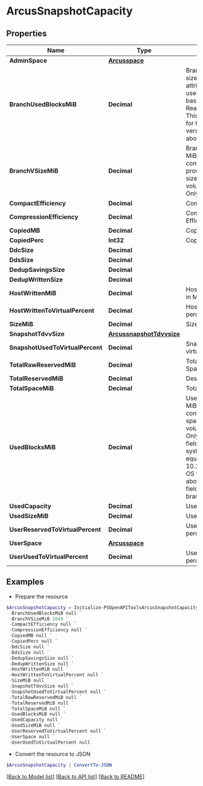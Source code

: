 # ArcusSnapshotCapacity
## Properties

Name | Type | Description | Notes
------------ | ------------- | ------------- | -------------
**AdminSpace** | [**Arcusspace**](Arcusspace.md) |  | [optional] 
**BranchUsedBlocksMiB** | **Decimal** | Branch used blocks size in MiB. This attribute contains the used space of the base volume and its Read-Only snapshots. This field is relevant for the system OS version 10.3.0 and above. | [optional] 
**BranchVSizeMiB** | **Decimal** | Branch virtual size in MiB. This attribute contains the provisioned or virtual size of the base volume and its Read-Only snapshots. | [optional] 
**CompactEfficiency** | **Decimal** | Compact Efficiency | [optional] 
**CompressionEfficiency** | **Decimal** | Compression Efficiency | [optional] 
**CopiedMB** | **Decimal** | Copied MB | [optional] 
**CopiedPerc** | **Int32** | Copied Perecentage | [optional] 
**DdcSize** | **Decimal** |  | [optional] 
**DdsSize** | **Decimal** |  | [optional] 
**DedupSavingsSize** | **Decimal** |  | [optional] 
**DedupWrittenSize** | **Decimal** |  | [optional] 
**HostWrittenMiB** | **Decimal** | Host written data size in MiB. | [optional] 
**HostWrittenToVirtualPercent** | **Decimal** | Host written to virtual percent | [optional] 
**SizeMiB** | **Decimal** | Size in MiB | [optional] 
**SnapshotTdvvSize** | [**ArcussnapshotTdvvsize**](ArcussnapshotTdvvsize.md) |  | [optional] 
**SnapshotUsedToVirtualPercent** | **Decimal** | Snapshot used to virtual percent | [optional] 
**TotalRawReservedMiB** | **Decimal** | Total Raw Reserved Space in MiB | [optional] 
**TotalReservedMiB** | **Decimal** | Description | [optional] 
**TotalSpaceMiB** | **Decimal** | Total Space in MiB | [optional] 
**UsedBlocksMiB** | **Decimal** | Used Blocks Size in MiB. This attribute contains the used space of the base volume and its Read-Only snapshots. This field is relevant for the system OS versions equal and below 10.2.x. For the system OS version 10.3.0 and above, please refer the field branchUsedBlocksMiB. | [optional] 
**UsedCapacity** | **Decimal** | Used volume capacity. | [optional] 
**UsedSizeMiB** | **Decimal** | Used Size in MiB | [optional] 
**UserReservedToVirtualPercent** | **Decimal** | User reseved to virtual percent | [optional] 
**UserSpace** | [**Arcusspace**](Arcusspace.md) |  | [optional] 
**UserUsedToVirtualPercent** | **Decimal** | User used to virtual percent | [optional] 

## Examples

- Prepare the resource
```powershell
$ArcusSnapshotCapacity = Initialize-PSOpenAPIToolsArcusSnapshotCapacity  -AdminSpace null `
 -BranchUsedBlocksMiB null `
 -BranchVSizeMiB 2048 `
 -CompactEfficiency null `
 -CompressionEfficiency null `
 -CopiedMB null `
 -CopiedPerc null `
 -DdcSize null `
 -DdsSize null `
 -DedupSavingsSize null `
 -DedupWrittenSize null `
 -HostWrittenMiB null `
 -HostWrittenToVirtualPercent null `
 -SizeMiB null `
 -SnapshotTdvvSize null `
 -SnapshotUsedToVirtualPercent null `
 -TotalRawReservedMiB null `
 -TotalReservedMiB null `
 -TotalSpaceMiB null `
 -UsedBlocksMiB null `
 -UsedCapacity null `
 -UsedSizeMiB null `
 -UserReservedToVirtualPercent null `
 -UserSpace null `
 -UserUsedToVirtualPercent null
```

- Convert the resource to JSON
```powershell
$ArcusSnapshotCapacity | ConvertTo-JSON
```

[[Back to Model list]](../README.md#documentation-for-models) [[Back to API list]](../README.md#documentation-for-api-endpoints) [[Back to README]](../README.md)

